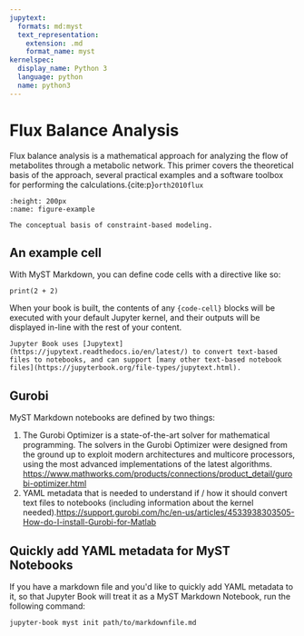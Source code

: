 ```yaml
---
jupytext:
  formats: md:myst
  text_representation:
    extension: .md
    format_name: myst
kernelspec:
  display_name: Python 3
  language: python
  name: python3
---
```


# Flux Balance Analysis

Flux balance analysis is a mathematical approach for analyzing the flow of metabolites through a metabolic network. This primer covers the theoretical basis of the approach, several practical examples and a software toolbox for performing the calculations.{cite:p}`orth2010flux`


```{figure} ./figures/fig2-1.png
:height: 200px
:name: figure-example

The conceptual basis of constraint-based modeling.
```


## An example cell

With MyST Markdown, you can define code cells with a directive like so:

```{code-cell}
print(2 + 2)
```

When your book is built, the contents of any `{code-cell}` blocks will be
executed with your default Jupyter kernel, and their outputs will be displayed
in-line with the rest of your content.

```{seealso}
Jupyter Book uses [Jupytext](https://jupytext.readthedocs.io/en/latest/) to convert text-based files to notebooks, and can support [many other text-based notebook files](https://jupyterbook.org/file-types/jupytext.html).
```

## Gurobi

MyST Markdown notebooks are defined by two things:

1. The Gurobi Optimizer is a state-of-the-art solver for mathematical programming. The solvers in the Gurobi Optimizer were designed from the ground up to exploit modern architectures and multicore processors, using the most advanced implementations of the latest algorithms. https://www.mathworks.com/products/connections/product_detail/gurobi-optimizer.html
2. YAML metadata that is needed to understand if / how it should convert text files to notebooks (including information about the kernel needed).https://support.gurobi.com/hc/en-us/articles/4533938303505-How-do-I-install-Gurobi-for-Matlab

## Quickly add YAML metadata for MyST Notebooks

If you have a markdown file and you'd like to quickly add YAML metadata to it, so that Jupyter Book will treat it as a MyST Markdown Notebook, run the following command:

```
jupyter-book myst init path/to/markdownfile.md
```
